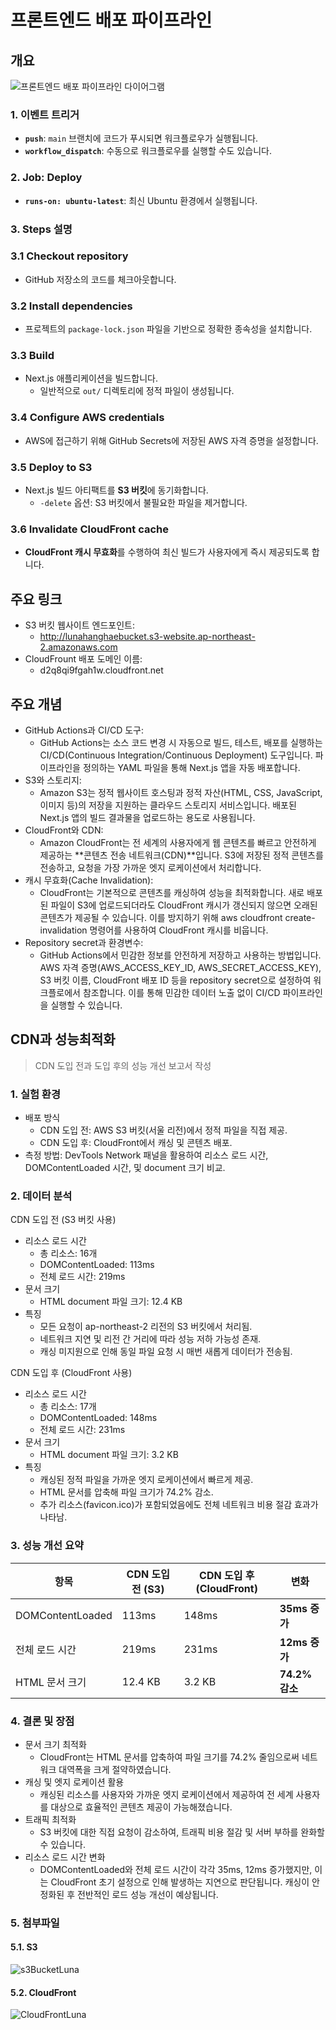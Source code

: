 # 프론트엔드 배포 파이프라인

## 개요

![프론트엔드 배포 파이프라인 다이어그램](/public/frontendDiagram.png)

### 1. **이벤트 트리거**

- **`push`**: `main` 브랜치에 코드가 푸시되면 워크플로우가 실행됩니다.
- **`workflow_dispatch`**: 수동으로 워크플로우를 실행할 수도 있습니다.

### 2. **Job: Deploy**

- **`runs-on: ubuntu-latest`**: 최신 Ubuntu 환경에서 실행됩니다.

### 3. **Steps 설명**

### 3.1 **Checkout repository**

- GitHub 저장소의 코드를 체크아웃합니다.

### 3.2 **Install dependencies**

- 프로젝트의 `package-lock.json` 파일을 기반으로 정확한 종속성을 설치합니다.

### 3.3 **Build**

- Next.js 애플리케이션을 빌드합니다.
  - 일반적으로 `out/` 디렉토리에 정적 파일이 생성됩니다.

### 3.4 **Configure AWS credentials**

- AWS에 접근하기 위해 GitHub Secrets에 저장된 AWS 자격 증명을 설정합니다.

### 3.5 **Deploy to S3**

- Next.js 빌드 아티팩트를 **S3 버킷**에 동기화합니다.
  - `-delete` 옵션: S3 버킷에서 불필요한 파일을 제거합니다.

### 3.6 **Invalidate CloudFront cache**

- **CloudFront 캐시 무효화**를 수행하여 최신 빌드가 사용자에게 즉시 제공되도록 합니다.

## 주요 링크

- S3 버킷 웹사이트 엔드포인트:
  - http://lunahanghaebucket.s3-website.ap-northeast-2.amazonaws.com
- CloudFrount 배포 도메인 이름:
  - d2q8qi9fgah1w.cloudfront.net

## 주요 개념

- GitHub Actions과 CI/CD 도구:
  - GitHub Actions는 소스 코드 변경 시 자동으로 빌드, 테스트, 배포를 실행하는 CI/CD(Continuous Integration/Continuous Deployment) 도구입니다. 파이프라인을 정의하는 YAML 파일을 통해 Next.js 앱을 자동 배포합니다.
- S3와 스토리지:
  - Amazon S3는 정적 웹사이트 호스팅과 정적 자산(HTML, CSS, JavaScript, 이미지 등)의 저장을 지원하는 클라우드 스토리지 서비스입니다. 배포된 Next.js 앱의 빌드 결과물을 업로드하는 용도로 사용됩니다.
- CloudFront와 CDN:
  - Amazon CloudFront는 전 세계의 사용자에게 웹 콘텐츠를 빠르고 안전하게 제공하는 **콘텐츠 전송 네트워크(CDN)**입니다. S3에 저장된 정적 콘텐츠를 전송하고, 요청을 가장 가까운 엣지 로케이션에서 처리합니다.
- 캐시 무효화(Cache Invalidation):
  - CloudFront는 기본적으로 콘텐츠를 캐싱하여 성능을 최적화합니다. 새로 배포된 파일이 S3에 업로드되더라도 CloudFront 캐시가 갱신되지 않으면 오래된 콘텐츠가 제공될 수 있습니다. 이를 방지하기 위해 aws cloudfront create-invalidation 명령어를 사용하여 CloudFront 캐시를 비웁니다.
- Repository secret과 환경변수:
  - GitHub Actions에서 민감한 정보를 안전하게 저장하고 사용하는 방법입니다. AWS 자격 증명(AWS_ACCESS_KEY_ID, AWS_SECRET_ACCESS_KEY), S3 버킷 이름, CloudFront 배포 ID 등을 repository secret으로 설정하여 워크플로에서 참조합니다. 이를 통해 민감한 데이터 노출 없이 CI/CD 파이프라인을 실행할 수 있습니다.

## CDN과 성능최적화

> CDN 도입 전과 도입 후의 성능 개선 보고서 작성

### 1. 실험 환경

- 배포 방식
  - CDN 도입 전: AWS S3 버킷(서울 리전)에서 정적 파일을 직접 제공.
  - CDN 도입 후: CloudFront에서 캐싱 및 콘텐츠 배포.
- 측정 방법: DevTools Network 패널을 활용하여 리소스 로드 시간, DOMContentLoaded 시간, 및 document 크기 비교.

### 2. 데이터 분석

CDN 도입 전 (S3 버킷 사용)

- 리소스 로드 시간
  - 총 리소스: 16개
  - DOMContentLoaded: 113ms
  - 전체 로드 시간: 219ms
- 문서 크기
  - HTML document 파일 크기: 12.4 KB
- 특징
  - 모든 요청이 ap-northeast-2 리전의 S3 버킷에서 처리됨.
  - 네트워크 지연 및 리전 간 거리에 따라 성능 저하 가능성 존재.
  - 캐싱 미지원으로 인해 동일 파일 요청 시 매번 새롭게 데이터가 전송됨.

CDN 도입 후 (CloudFront 사용)

- 리소스 로드 시간
  - 총 리소스: 17개
  - DOMContentLoaded: 148ms
  - 전체 로드 시간: 231ms
- 문서 크기
  - HTML document 파일 크기: 3.2 KB
- 특징
  - 캐싱된 정적 파일을 가까운 엣지 로케이션에서 빠르게 제공.
  - HTML 문서를 압축해 파일 크기가 74.2% 감소.
  - 추가 리소스(favicon.ico)가 포함되었음에도 전체 네트워크 비용 절감 효과가 나타남.

### 3. 성능 개선 요약

| **항목**         | **CDN 도입 전 (S3)** | **CDN 도입 후 (CloudFront)** | **변화**       |
| ---------------- | -------------------- | ---------------------------- | -------------- |
| DOMContentLoaded | 113ms                | 148ms                        | **35ms 증가**  |
| 전체 로드 시간   | 219ms                | 231ms                        | **12ms 증가**  |
| HTML 문서 크기   | 12.4 KB              | 3.2 KB                       | **74.2% 감소** |

### 4. 결론 및 장점

- 문서 크기 최적화
  - CloudFront는 HTML 문서를 압축하여 파일 크기를 74.2% 줄임으로써 네트워크 대역폭을 크게 절약하였습니다.
- 캐싱 및 엣지 로케이션 활용
  - 캐싱된 리소스를 사용자와 가까운 엣지 로케이션에서 제공하여 전 세계 사용자를 대상으로 효율적인 콘텐츠 제공이 가능해졌습니다.
- 트래픽 최적화
  - S3 버킷에 대한 직접 요청이 감소하여, 트래픽 비용 절감 및 서버 부하를 완화할 수 있습니다.
- 리소스 로드 시간 변화
  - DOMContentLoaded와 전체 로드 시간이 각각 35ms, 12ms 증가했지만, 이는 CloudFront 초기 설정으로 인해 발생하는 지연으로 판단됩니다. 캐싱이 안정화된 후 전반적인 로드 성능 개선이 예상됩니다.

### 5. 첨부파일

#### 5.1. S3

![s3BucketLuna](/public/s3.png)

#### 5.2. CloudFront

![CloudFrontLuna](/public/cloudFront.png)

